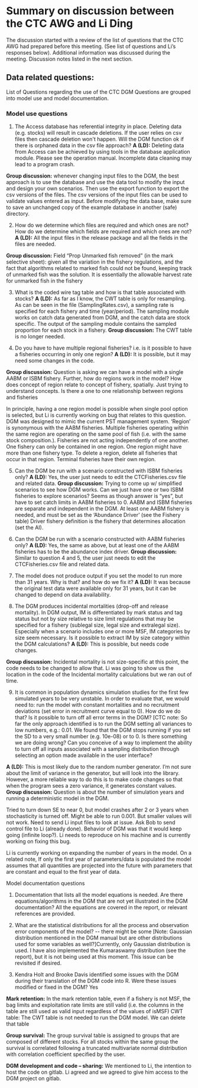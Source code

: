 # Summary on discussion between the CTC AWG and Li Ding 

The discussion started with a review of the list of questions that the CTC AWG had prepared before this meeting. (See list of questions and Li’s responses below). Additional information was discussed during the meeting. Discussion notes listed in the next section.

## Data related questions: 

List of Questions regarding the use of the CTC DGM
Questions are grouped into model use and model documentation.

### Model use questions

1.  The Access database has referential integrity in place. Deleting data (e.g. stocks) will result in cascade deletions. If the user relies on csv files then cascade deletion won't happen. Will the DGM function ok if there is orphaned data in the csv file approach?
**A (LD):** Deleting data from Access can be achieved by using tools in the database application module. Please see the operation manual. Incomplete data cleaning may lead to a program crash. 

**Group discussion:** whenever changing input files to the DGM, the best approach is to use the database and use the data tool to modify the input and design your own scenarios. Then use the export function to export the csv versions of the files.  The csv versions of the input files can be used to validate values entered as input. 
Before modifying the data base, make sure to save an unchanged copy of the example database in another (safe) directory. 

2.  How do we determine which files are required and which ones are not? How do we determine which fields are required and which ones are not?
**A (LD):** All the input files in the release package and all the fields in the files are needed.

**Group discussion:** Field “Prop Unmarked fish removed” (in the mark selective sheet): given all the variation in the fishery regulations, and the fact that algorithms related to marked fish could not be found,  keeping track of unmarked fish was the solution. It is essentially the allowable harvest rate for unmarked fish in the fishery

3.  What is the coded wire tag table and how is that table associated with stocks?
**A (LD):** As far as I know, the CWT table is only for resampling. As can be seen in the file (SamplingRates.csv),  a sampling rate is specified for each fishery and time (year/period). The sampling module works on catch data generated from DGM, and the catch data are stock specific. The output of the sampling module contains the sampled proportion for each stock in a fishery.
**Group discussion:** The CWT table is no longer needed. 

4.  Do you have to have multiple regional fisheries? i.e. is it possible to have a fisheries occurring in only one region?
**A (LD):** It is possible, but it may need some changes in the code.

**Group discussion:** Question is asking we can have a model with a single AABM or ISBM fishery. Further, how do regions work in the model? How does concept of region relate to concept of fishery, spatially. Just trying to understand concepts. Is there a one to one relationship between regions and fisheries

In principle, having a one region model is possible when single pool option is selected, but  Li is currently working on bug that relates to this question. DGM was designed to mimic the current PST management system.  ‘Region’ is synonymous with the AABM fisheries.  Multiple fisheries operating within the same region are operating on the same pool of fish  (i.e. with the same stock composition.). Fisheries are not acting independently of one another.
One fishery can only be contained in one region. One region might have more than one fishery type. To delete a region, delete all fisheries that occur in that region. Terminal fisheries have their own region. 

5.  Can the DGM be run with a scenario constructed with ISBM fisheries only?
**A (LD):** Yes, the user just needs to edit the CTCFisheries.csv file and related data.
**Group discussion:** Trying to come up w/ simplified scenarios to see how DGM works. Can we just have one or two ISBM fisheries to explore scenarios? Seems as though answer is “yes”, but have to set catch limits in AABM fisheries to 0.
 AABM and ISBM fisheries are separate and independent in the DGM.  At least one AABM fishery is needed, and must be set as the ‘Abundance Driver’ (see the Fishery table)
 Driver fishery definition is the fishery that determines allocation (set the AI). 

6.  Can the DGM be run with a scenario constructed with AABM fisheries only?
**A (LD):** Yes, the same as above, but at least one of the AABM fisheries has to be the abundance index driver.
**Group discussion:** Similar to question 4 and 5, the user just needs to edit the CTCFisheries.csv file and related data. 

7.  The model does not produce output if you set the model to run more than 31 years. Why is that? and how do we fix it?
**A (LD):** It was because the original test data were available only for 31 years, but it can be changed to depend on data availability.

8.  The DGM produces incidental mortalities (drop-off and release mortality).  In DGM output, IM is differentiated by mark status and tag status but not by size relative to size limit regulations that may be specified for a fishery (sublegal size, legal size and extralegal size).  Especially when a scenario includes one or more MSF, IM categories by size seem necessary.  Is it possible to extract IM by size category within the DGM calculations?
**A (LD):** This is possible, but needs code changes.

**Group discussion:** Incidental mortality is not size-specific at this point, the code needs to be changed to allow that. Li was going to show us the location in the code of the Incidental mortality calculations but we ran out of time. 

9.  It is common in population dynamics simulation studies for the first few simulated years to be very unstable. In order to evaluate that, we would need to: run the model with constant mortalities and no recruitment deviations (set error in recruitment curve equal to 0). How do we do that? Is it possible to turn off all error terms in the DGM?  [CTC note: So far the only approach identified is to run the DGM setting all variances to low numbers, e.g.: 0.01. We found that the DGM stops running if you set the SD to a very small number (e.g. 10e-08) or to 0.  Is there something we are doing wrong?  Can you conceive of a way to implement the ability to turn off all inputs associated with a sampling distribution through selecting an option made available in the user interface?

**A (LD):** This is most likely due to the random number generator. I’m not sure about the limit of variance in the generator, but will look into the library. However, a more reliable way to do this is to make code changes so that when the program sees a zero variance, it generates constant values.
**Group discussion:** Question is about the number of simulation years and running a deterministic model in the DGM. 

Tried to turn down SE to near 0, but model crashes after 2 or 3 years when stochasticity is turned off. Might be able to run 0.001. But smaller values will not work.  Need to send Li input files to look at issue. Ask Bob to send control file to Li (already done).  Behavior of DGM was that it would keep going (infinite loop?). Li needs to reproduce on his machine and is currently working on fixing this bug. 
 
Li is currently working on expanding the number of years in the model.
On a related note, If only the first year of parameters/data is populated the model assumes that all quantities are projected into the future with parameters that are constant and equal to the first year of data. 


Model documentation questions
1.  Documentation that lists all the model equations is needed.  Are there equations/algorithms in the DGM that are not yet illustrated in the DGM documentation? All the equations are covered in the report, or relevant references are provided.

2.  What are the statistical distributions for all the process and observation error components of the model? -- there might be some [Note: Gaussian distribution mentioned in the DGM manual but are other distributions used for some variables as well?]Currently, only Gaussian distribution is used. I have also implemented the Kumaraswamy distribution (see the report), but it is not being used at this moment. This issue can be revisited if desired.

3.  Kendra Holt and Brooke Davis identified some issues with the DGM during their translation of the DGM code into R. Were these issues modified or fixed in the DGM? Yes

**Mark retention:** In the mark retention table, even if a fishery is not MSF, the bag limits and exploitation rate limits are still valid (i.e. the columns in the table are still used as valid input regardless of the values of isMSF)
CWT table: The CWT table is not needed to run the DGM model. We can delete that table

**Group survival:** The group survival table is assigned to groups that are composed of different stocks. For all stocks within the same group the survival is correlated following a truncated multivariate normal distribution with correlation coefficient specified by the user. 

**DGM development and code – sharing:**  We mentioned to Li, the intention to host the code on gitlab. Li agreed and we agreed to give him access to the DGM project on gitlab.

